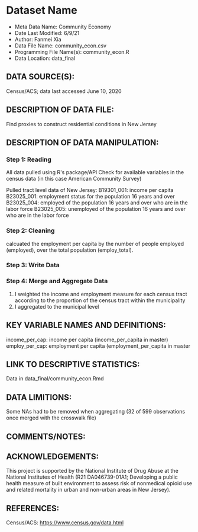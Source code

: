 
# Dataset Name # 

- Meta Data Name: Community Economy
- Date Last Modified: 6/9/21
- Author: Fanmei Xia
- Data File Name: community_econ.csv
- Programming File Name(s): community_econ.R
- Data Location: data_final

## DATA SOURCE(S):
Census/ACS; data last accessed June 10, 2020

## DESCRIPTION OF DATA FILE: 
Find proxies to construct residential conditions in New Jersey


## DESCRIPTION OF DATA MANIPULATION:

### Step 1: Reading 
All data pulled using R's package/API
Check for available variables in the census data (in this case American Community Survey)

Pulled tract level data of New Jersey:
B19301_001: income per capita
B23025_001: employment status for the population 16 years and over
B23025_004: employed of the population 16 years and over who are in the labor force
B23025_005: unemployed of the population 16 years and over who are in the labor force

### Step 2: Cleaning
calcuated the employment per capita by the number of people employed (employed), over the total population (employ_total).

### Step 3: Write Data

### Step 4: Merge and Aggregate Data
1) I weighted the income and employment measure for each census tract according to the proportion of the census tract within the municipality
2) I aggregated to the municipal level

## KEY VARIABLE NAMES AND DEFINITIONS:

income_per_cap: income per capita (income_per_capita in master)
employ_per_cap: employment per capita (employment_per_capita in master

## LINK TO DESCRIPTIVE STATISTICS:
Data in data_final/community_econ.Rmd


## DATA LIMITIONS: 
Some NAs had to be removed when aggregating (32 of 599 observations once merged with the crosswalk file)

## COMMENTS/NOTES:  
 



## ACKNOWLEDGEMENTS:  
This project is supported by the National Institute of Drug Abuse at the National Institutes of Health (R21 DA046739-01A1; Developing a public health measure of built environment to assess risk of nonmedical opioid use and related mortality in urban and non-urban areas in New Jersey). 

## REFERENCES:
Census/ACS: https://www.census.gov/data.html

